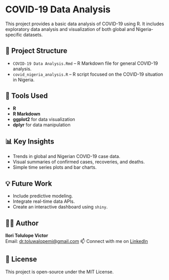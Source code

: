 # COVID-19 Data Analysis

This project provides a basic data analysis of COVID-19 using R. It includes exploratory data analysis and visualization of both global and Nigeria-specific datasets.

## 📁 Project Structure

- `COVID-19 Data Analysis.Rmd` – R Markdown file for general COVID-19 analysis.
- `covid_nigeria_analysis.R` – R script focused on the COVID-19 situation in Nigeria.

## 🔧 Tools Used

- **R**
- **R Markdown**
- **ggplot2** for data visualization
- **dplyr** for data manipulation

## 📊 Key Insights

- Trends in global and Nigerian COVID-19 case data.
- Visual summaries of confirmed cases, recoveries, and deaths.
- Simple time series plots and bar charts.

## 💡 Future Work

- Include predictive modeling.
- Integrate real-time data APIs.
- Create an interactive dashboard using `shiny`.

## 🧑‍💻 Author

**Ilori Tolulope Victor**  
Email: [dr.toluwalopemi@gmail.com](mailto:dr.toluwalopemi@gmail.com)
📫 Connect with me on [LinkedIn](https://www.linkedin.com/in/tolulope-v-ilori-3198141b7)


## 📜 License

This project is open-source under the MIT License.



